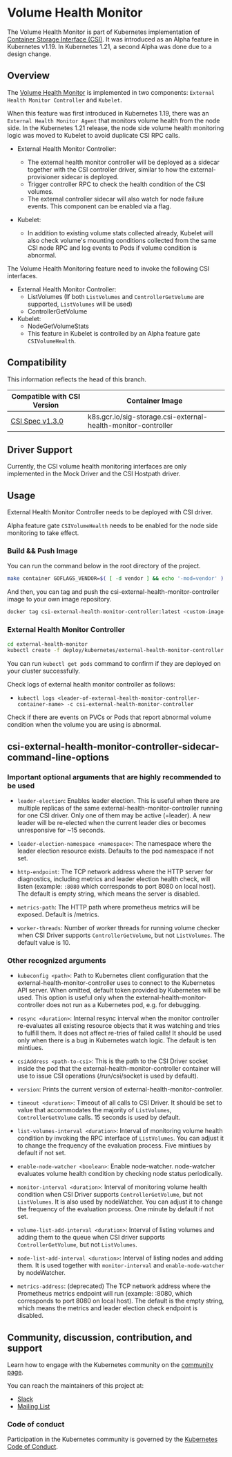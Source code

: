 # Volume Health Monitor

The Volume Health Monitor is part of Kubernetes implementation of [Container Storage Interface (CSI)](https://github.com/container-storage-interface/spec). It was introduced as an Alpha feature in Kubernetes v1.19. In Kubernetes 1.21, a second Alpha was done due to a design change.

## Overview

The [Volume Health Monitor](https://github.com/kubernetes/enhancements/tree/master/keps/sig-storage/1432-volume-health-monitor) is implemented in two components: `External Health Monitor Controller` and `Kubelet`.

When this feature was first introduced in Kubernetes 1.19, there was an `External Health Monitor Agent` that monitors volume health from the node side. In the Kubernetes 1.21 release, the node side volume health monitoring logic was moved to Kubelet to avoid duplicate CSI RPC calls.

- External Health Monitor Controller:
  - The external health monitor controller will be deployed as a sidecar together with the CSI controller driver, similar to how the external-provisioner sidecar is deployed.
  - Trigger controller RPC to check the health condition of the CSI volumes.
  - The external controller sidecar will also watch for node failure events. This component can be enabled via a flag.

- Kubelet:
  - In addition to existing volume stats collected already, Kubelet will also check volume's mounting conditions collected from the same CSI node RPC and log events to Pods if volume condition is abnormal.

The Volume Health Monitoring feature need to invoke the following CSI interfaces.

- External Health Monitor Controller:
  - ListVolumes (If both `ListVolumes` and `ControllerGetVolume` are supported, `ListVolumes` will be used)
  - ControllerGetVolume
- Kubelet:
  - NodeGetVolumeStats
  - This feature in Kubelet is controlled by an Alpha feature gate `CSIVolumeHealth`.

## Compatibility

This information reflects the head of this branch.

| Compatible with CSI Version                                                                | Container Image             |
| ------------------------------------------------------------------------------------------ | ----------------------------|
| [CSI Spec v1.3.0](https://github.com/container-storage-interface/spec/releases/tag/v1.3.0) | k8s.gcr.io/sig-storage.csi-external-health-monitor-controller |

## Driver Support

Currently, the CSI volume health monitoring interfaces are only implemented in the Mock Driver and the CSI Hostpath driver.

## Usage

External Health Monitor Controller needs to be deployed with CSI driver.

Alpha feature gate `CSIVolumeHealth` needs to be enabled for the node side monitoring to take effect.

### Build && Push Image

You can run the command below in the root directory of the project.

```bash
make container GOFLAGS_VENDOR=$( [ -d vendor ] && echo '-mod=vendor' )
```

And then, you can tag and push the csi-external-health-monitor-controller image to your own image repository.

```bash
docker tag csi-external-health-monitor-controller:latest <custom-image-repo-addr>/csi-external-health-monitor-controller:<custom-image-tag>
```

### External Health Monitor Controller

```bash
cd external-health-monitor
kubectl create -f deploy/kubernetes/external-health-monitor-controller
```

You can run `kubectl get pods` command to confirm if they are deployed on your cluster successfully.

Check logs of external health monitor controller as follows:

-  `kubectl logs <leader-of-external-health-monitor-controller-container-name> -c csi-external-health-monitor-controller`

Check if there are events on PVCs or Pods that report abnormal volume condition when the volume you are using is abnormal.

## csi-external-health-monitor-controller-sidecar-command-line-options

### Important optional arguments that are highly recommended to be used

- `leader-election`: Enables leader election. This is useful when there are multiple replicas of the same external-health-monitor-controller running for one CSI driver. Only one of them may be active (=leader). A new leader will be re-elected when the current leader dies or becomes unresponsive for ~15 seconds.

- `leader-election-namespace <namespace>`: The namespace where the leader election resource exists. Defaults to the pod namespace if not set.

- `http-endpoint`: The TCP network address where the HTTP server for diagnostics, including metrics and leader election health check, will listen (example: `:8080` which corresponds to port 8080 on local host). The default is empty string, which means the server is disabled.

- `metrics-path`: The HTTP path where prometheus metrics will be exposed. Default is /metrics.

- `worker-threads`: Number of worker threads for running volume checker when CSI Driver supports `ControllerGetVolume`, but not `ListVolumes`. The default value is 10.

### Other recognized arguments

- `kubeconfig <path>`: Path to Kubernetes client configuration that the external-health-monitor-controller uses to connect to the Kubernetes API server. When omitted, default token provided by Kubernetes will be used. This option is useful only when the external-health-monitor-controller does not run as a Kubernetes pod, e.g. for debugging.

- `resync <duration>`: Internal resync interval when the monitor controller re-evaluates all existing resource objects that it was watching and tries to fulfill them. It does not affect re-tries of failed calls! It should be used only when there is a bug in Kubernetes watch logic. The default is ten mintiues.

- `csiAddress <path-to-csi>`: This is the path to the CSI Driver socket inside the pod that the external-health-monitor-controller container will use to issue CSI operations (/run/csi/socket is used by default).

- `version`: Prints the current version of external-health-monitor-controller.

- `timeout <duration>`: Timeout of all calls to CSI Driver. It should be set to value that accommodates the majority of `ListVolumes`, `ControllerGetVolume` calls. 15 seconds is used by default.

- `list-volumes-interval <duration>`: Interval of monitoring volume health condition by invoking the RPC interface of `ListVolumes`. You can adjust it to change the frequency of the evaluation process. Five mintiues by default if not set.

- `enable-node-watcher <boolean>`: Enable node-watcher. node-watcher evaluates volume health condition by checking node status periodically.

- `monitor-interval <duration>`: Interval of monitoring volume health condition when CSI Driver supports `ControllerGetVolume`, but not `ListVolumes`. It is also used by nodeWatcher. You can adjust it to change the frequency of the evaluation process. One minute by default if not set.

- `volume-list-add-interval <duration>`: Interval of listing volumes and adding them to the queue when CSI driver supports `ControllerGetVolume`, but not `ListVolumes`.

- `node-list-add-interval <duration>`: Interval of listing nodes and adding them. It is used together with `monitor-interval` and `enable-node-watcher` by nodeWatcher.

- `metrics-address`: (deprecated) The TCP network address where the Prometheus metrics endpoint will run (example: :8080, which corresponds to port 8080 on local host). The default is the empty string, which means the metrics and leader election check endpoint is disabled.

## Community, discussion, contribution, and support

Learn how to engage with the Kubernetes community on the [community page](http://kubernetes.io/community/).

You can reach the maintainers of this project at:

- [Slack](https://kubernetes.slack.com/messages/sig-storage)
- [Mailing List](https://groups.google.com/forum/#!forum/kubernetes-sig-storage)

### Code of conduct

Participation in the Kubernetes community is governed by the [Kubernetes Code of Conduct](code-of-conduct.md).

